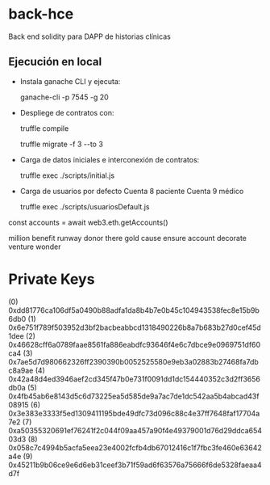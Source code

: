 # back-hce
Back end solidity para DAPP de historias clínicas

## Ejecución en local

- Instala ganache CLI y ejecuta:

    ganache-cli -p 7545 -g 20  

- Despliege de contratos con:
    
    truffle compile

    truffle migrate -f 3 --to 3 
- Carga de datos iniciales e interconexión de contratos:

    truffle exec ./scripts/initial.js 

- Carga de usuarios por defecto
    Cuenta 8 paciente
    Cuenta 9 médico

    truffle exec ./scripts/usuariosDefault.js 

const accounts = await web3.eth.getAccounts() 

million benefit runway donor there gold cause ensure account decorate venture wonder

Private Keys
==================
(0) 0xdd81776ca106df5a0490b88adfa1da8b4b7e0b45c104943538fec8e15b9b6db0
(1) 0x6e751f789f503952d3bf2bacbeabbcd1318490226b8a7b683b27d0cef45d1dee
(2) 0x46628cff6a0789faae8561fa886eabdfc93646f4e6c7dbce9e0969751df60ca4
(3) 0x7ae5d7d980662326ff2390390b0052525580e9eb3a02883b27468fa7dbc8a9ae
(4) 0x42a48d4ed3946aef2cd345f47b0e731f0091dd1dc154440352c3d2ff3656db0a
(5) 0x4fb45ab6e8143d5c6d73225ea5d585de9a7ac7de1dc542aa5b4abcad43f08915
(6) 0x3e383e3333f5ed1309411195bde49dfc73d096c88c4e37ff7648faf17704a7e2
(7) 0xa50355320691ef76241f2c044f09aa457a90f4e49379001d76d29ddca65403d3
(8) 0x058c7c4994b5acfa5eea23e4002fcfb4db67012416c1f7fbc3fe460e63642a4e
(9) 0x45211b9b06ce9e6d6eb31ceef3b71f59ad6f63576a75666f6de5328faeaa4d7f